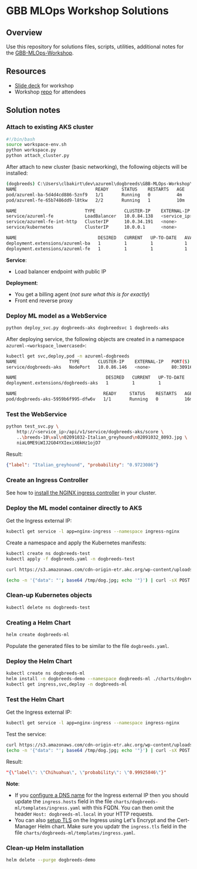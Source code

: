 # GBB MLOps Workshop Solutions

## Overview

Use this repository for solutions files, scripts, utilities, additional notes for the [GBB-MLOps-Workshop](https://github.com/clarenceb/GBB-MLOps-Workshop).

## Resources

* [Slide deck](https://microsoft-my.sharepoint.com/:p:/p/clbakirt/ESuhM9B18wxOuVya5Pkbxy4B0CPy1_FvmIsRAyYF8lgFgw?e=inh7Os) for workshop
* Workshop [repo](https://github.com/clarenceb/GBB-MLOps-Workshop) for attendees

## Solution notes

### Attach to existing AKS cluster

```sh
#!/bin/bash
source workspace-env.sh
python workspace.py
python attach_cluster.py
```

After attach to new cluster (basic networking), the following objects will be installed:

```sh
(dogbreeds) C:\Users\clbakirt\dev\azureml\dogbreeds\GBB-MLOps-Workshop\solution>kubectl get pod,svc,deploy
NAME                              READY     STATUS    RESTARTS   AGE
pod/azureml-ba-5d4d4cd886-5znf9   1/1       Running   0          4m
pod/azureml-fe-65b7486dd9-l8tkw   2/2       Running   1          10m

NAME                          TYPE           CLUSTER-IP    EXTERNAL-IP     PORT(S)                      AGE
service/azureml-fe            LoadBalancer   10.0.84.138   <service_ip>   80:32103/TCP,443:31716/TCP    10m
service/azureml-fe-int-http   ClusterIP      10.0.34.191   <none>          9001/TCP                     10m
service/kubernetes            ClusterIP      10.0.0.1      <none>          443/TCP                      2h

NAME                               DESIRED   CURRENT   UP-TO-DATE   AVAILABLE   AGE
deployment.extensions/azureml-ba   1         1         1            1           4m
deployment.extensions/azureml-fe   1         1         1            1           10m
```

**Service**:

- Load balancer endpoint with public IP

**Deployment**:

- You get a billing agent (*not sure what this is for exactly*)
- Front end reverse proxy

### Deploy ML model as a WebService

```sh
python deploy_svc.py dogbreeds-aks dogbreedsvc 1 dogbreeds-aks
```

After deploying service, the following objects are created in a namespace `azureml-<workspace_lowercased>`:

```sh
kubectl get svc,deploy,pod -n azureml-dogbreeds
NAME                    TYPE       CLUSTER-IP    EXTERNAL-IP   PORT(S)        AGE
service/dogbreeds-aks   NodePort   10.0.86.146   <none>        80:30916/TCP   16m

NAME                                  DESIRED   CURRENT   UP-TO-DATE   AVAILABLE   AGE
deployment.extensions/dogbreeds-aks   1         1         1            1           16m

NAME                                 READY     STATUS    RESTARTS   AGE
pod/dogbreeds-aks-5959b6f995-dfw6v   1/1       Running   0          16m
```

### Test the WebService

```sh
python test_svc.py \
    http://<service_ip>/api/v1/service/dogbreeds-aks/score \
    ..\breeds-10\val\n02091032-Italian_greyhound\n02091032_8093.jpg \
    niaL0ME9iWIJ2G04YXIexiX6kHz1ojD7
```

Result:

```json
{"label": "Italian_greyhound", "probability": "0.9723086"}
```

### Create an Ingress Controller

See how to [install the NGINX ingress controller](https://docs.microsoft.com/en-us/azure/aks/ingress-basic#create-an-ingress-controller) in your cluster.

### Deploy the ML model container directly to AKS

Get the Ingress external IP:

```sh
kubectl get service -l app=nginx-ingress --namespace ingress-nginx
```

Create a namespace and apply the Kubernetes manifests:

```sh
kubectl create ns dogbreeds-test
kubectl apply -f dogbreeds.yaml -n dogbreeds-test

curl https://s3.amazonaws.com/cdn-origin-etr.akc.org/wp-content/uploads/2017/11/12213613/Chihuahua-onWhite-13.jpg -o /tmp/dog.jpg

(echo -n '{"data": "'; base64 /tmp/dog.jpg; echo '"}') | curl -sX POST -H "Content-Type: application/json" -d @-  http://<ingress_external_ip>/dogbreeds/score
```

### Clean-up Kubernetes objects

```sh
kubectl delete ns dogbreeds-test
```

### Creating a Helm Chart

```sh
helm create dogbreeds-ml
```

Populate the generated files to be similar to the file `dogbreeds.yaml`.

### Deploy the Helm Chart

```sh
kubectl create ns dogbreeds-ml
helm install -n dogbreeds-demo --namespace dogbreeds-ml ./charts/dogbreeds-ml
kubectl get ingress,svc,deploy -n dogbreeds-ml
```

### Test the Helm Chart

Get the Ingress external IP:

```sh
kubectl get service -l app=nginx-ingress --namespace ingress-nginx
```

Test the service:

```sh
curl https://s3.amazonaws.com/cdn-origin-etr.akc.org/wp-content/uploads/2017/11/12213613/Chihuahua-onWhite-13.jpg -o /tmp/dog.jpg
(echo -n '{"data": "'; base64 /tmp/dog.jpg; echo '"}') | curl -sX POST -H "Host: dogbreeds-ml.local" -H "Content-Type: application/json" -d @-  http://<ingress_external_ip>/dogbreeds/score
```
Result:

```json
"{\"label\": \"Chihuahua\", \"probability\": \"0.99925846\"}"
```

**Note**:

* If you [configure a DNS name](https://docs.microsoft.com/en-us/azure/aks/ingress-tls#configure-a-dns-name) for the Ingress external IP then you should update the `ingress.hosts` field in the file `charts/dogbreeds-ml/templates/ingress.yaml` with this FQDN.  You can then omit the header `Host: dogbreeds-ml.local` in your HTTP requests.
* You can also [setup TLS](https://docs.microsoft.com/en-us/azure/aks/ingress-tls#install-cert-manager) on the Ingress using Let's Encrypt and the Cert-Manager Helm chart.  Make sure you updatr the `ingress.tls` field in the file `charts/dogbreeds-ml/templates/ingress.yaml`.

### Clean-up Helm installation

```sh
helm delete --purge dogbreeds-demo
```
